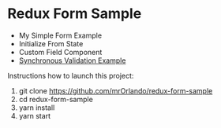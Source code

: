 # Redux Form Sample

* My Simple Form Example
* Initialize From State
* Custom Field Component
* [Synchronous Validation Example](https://redux-form.com/7.2.0/examples/syncvalidation/)

Instructions how to launch this project:

1. git clone https://github.com/mrOrlando/redux-form-sample
2. cd redux-form-sample
3. yarn install
4. yarn start
